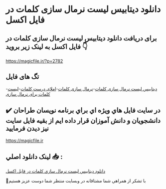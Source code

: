 # دانلود دیتابیس لیست نرمال سازی کلمات در فایل اکسل

## برای دریافت دانلود دیتابیس لیست نرمال سازی کلمات در فایل اکسل به لینک زیر بروید 👇

https://magicfile.ir/?p=2782

## تگ های فایل

-[دیتابیس لیست نرمال سازی کلمات](https://magicfile.ir/product/%d8%af%db%8c%d8%aa%d8%a7%d8%a8%db%8c%d8%b3-%d9%84%db%8c%d8%b3%d8%aa-%d9%86%d8%b1%d9%85%d8%a7%d9%84-%d8%b3%d8%a7%d8%b2%db%8c-%da%a9%d9%84%d9%85%d8%a7%d8%aa-%d8%af%d8%b1-%d9%81%d8%a7%db%8c%d9%84-%d8%a7%da%a9%d8%b3%d9%84/)-[نرمال سازی کلمات](https://magicfile.ir/product/%d8%af%db%8c%d8%aa%d8%a7%d8%a8%db%8c%d8%b3-%d9%84%db%8c%d8%b3%d8%aa-%d9%86%d8%b1%d9%85%d8%a7%d9%84-%d8%b3%d8%a7%d8%b2%db%8c-%da%a9%d9%84%d9%85%d8%a7%d8%aa-%d8%af%d8%b1-%d9%81%d8%a7%db%8c%d9%84-%d8%a7%da%a9%d8%b3%d9%84/)-[املای درست کلمات](https://magicfile.ir/product/%d8%af%db%8c%d8%aa%d8%a7%d8%a8%db%8c%d8%b3-%d9%84%db%8c%d8%b3%d8%aa-%d9%86%d8%b1%d9%85%d8%a7%d9%84-%d8%b3%d8%a7%d8%b2%db%8c-%da%a9%d9%84%d9%85%d8%a7%d8%aa-%d8%af%d8%b1-%d9%81%d8%a7%db%8c%d9%84-%d8%a7%da%a9%d8%b3%d9%84/)-[لیست کلمات برای نرمال سازی](https://magicfile.ir/product/%d8%af%db%8c%d8%aa%d8%a7%d8%a8%db%8c%d8%b3-%d9%84%db%8c%d8%b3%d8%aa-%d9%86%d8%b1%d9%85%d8%a7%d9%84-%d8%b3%d8%a7%d8%b2%db%8c-%da%a9%d9%84%d9%85%d8%a7%d8%aa-%d8%af%d8%b1-%d9%81%d8%a7%db%8c%d9%84-%d8%a7%da%a9%d8%b3%d9%84/)

## ✔️ در سايت فايل هاي ويژه اي براي برنامه نويسان طراحان دانشجويان و دانش آموزان قرار داده ايم از بقيه فايل سايت نيز ديدن فرماييد

https://magicfile.ir


## لينک دانلود اصلي 📥 :

[دانلود دیتابیس لیست نرمال سازی کلمات در فایل اکسل](https://magicfile.ir/product/%d8%af%db%8c%d8%aa%d8%a7%d8%a8%db%8c%d8%b3-%d9%84%db%8c%d8%b3%d8%aa-%d9%86%d8%b1%d9%85%d8%a7%d9%84-%d8%b3%d8%a7%d8%b2%db%8c-%da%a9%d9%84%d9%85%d8%a7%d8%aa-%d8%af%d8%b1-%d9%81%d8%a7%db%8c%d9%84-%d8%a7%da%a9%d8%b3%d9%84/) 


🙏با تشکر از همراهي شما مشتاقانه در وبسایت منتظر شما دوست عزیز هستیم

